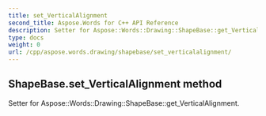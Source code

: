 ```yaml
---
title: set_VerticalAlignment
second_title: Aspose.Words for C++ API Reference
description: Setter for Aspose::Words::Drawing::ShapeBase::get_VerticalAlignment. 
type: docs
weight: 0
url: /cpp/aspose.words.drawing/shapebase/set_verticalalignment/
---
```

## ShapeBase.set_VerticalAlignment method


Setter for Aspose::Words::Drawing::ShapeBase::get_VerticalAlignment. 


